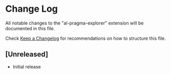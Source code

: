 # Change Log

All notable changes to the "al-pragma-explorer" extension will be documented in this file.

Check [Keep a Changelog](http://keepachangelog.com/) for recommendations on how to structure this file.

## [Unreleased]

- Initial release